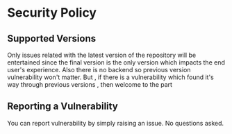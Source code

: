 # Security Policy

## Supported Versions

Only issues related with the latest version of the repository will be entertained since the final version is the only version which impacts the end user's experience. Also there is no backend so previous version vulnerability won't matter. But , if there is a vulnerability which found it's way through previous versions , then welcome to the part

## Reporting a Vulnerability

You can report vulnerability by simply raising an issue. No questions asked.
